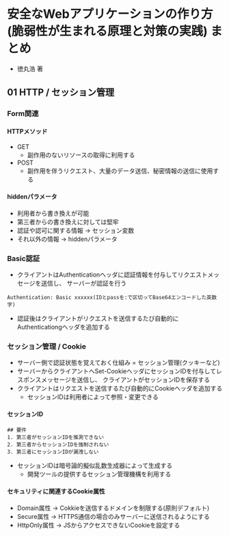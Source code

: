 # 安全なWebアプリケーションの作り方(脆弱性が生まれる原理と対策の実践) まとめ
- 徳丸浩 著

## 01 HTTP / セッション管理
### Form関連
#### HTTPメソッド
- GET
  - 副作用のないリソースの取得に利用する
- POST
  - 副作用を伴うリクエスト、大量のデータ送信、秘密情報の送信に使用する

#### hiddenパラメータ
- 利用者から書き換えが可能
- 第三者からの書き換えに対しては堅牢
- 認証や認可に関する情報 -> セッション変数
- それ以外の情報 -> hiddenパラメータ

### Basic認証
- クライアントはAuthenticationヘッダに認証情報を付与してリクエストメッセージを送信し、
  サーバーが認証を行う
```
Authentication: Basic xxxxxx(IDとpassを:で区切ってBase64エンコードした英数字)
```
- 認証後はクライアントがリクエストを送信するたび自動的にAuthenticationgヘッダを追加する

### セッション管理 / Cookie
- サーバー側で認証状態を覚えておく仕組み = セッション管理(クッキーなど)
- サーバーからクライアントへSet-CookieヘッダにセッションIDを付与してレスポンスメッセージを送信し、
  クライアントがセッションIDを保存する
- クライアントはリクエストを送信するたび自動的にCookieヘッダを追加する
  - セッションIDは利用者によって参照・変更できる

#### セッションID
```
## 要件
1. 第三者がセッションIDを推測できない
2. 第三者からセッションIDを強制されない
3. 第三者にセッションIDが漏洩しない
```
- セッションIDは暗号論的擬似乱数生成器によって生成する
  - 開発ツールの提供するセッション管理機構を利用する

#### セキュリティに関連するCookie属性
- Domain属性 -> Cokkieを送信するドメインを制限する(原則デフォルト)
- Secure属性 -> HTTPS通信の場合のみサーバーに送信されるようにする
- HttpOnly属性 -> JSからアクセスできないCookieを設定する
